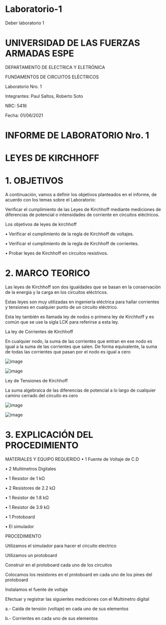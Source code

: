 # Laboratorio-1
Deber laboratorio 1

# UNIVERSIDAD DE LAS FUERZAS ARMADAS ESPE 
DEPARTAMENTO DE ELECTRICA Y ELETRÓNICA

FUNDAMENTOS DE CIRCUITOS ELÉCTRICOS

Laboratorio  Nro. 1

Integrantes: Paul Saltos, Roberto Soto

NRC: 5416

Fecha: 01/06/2021

 # INFORME DE LABORATORIO   Nro. 1
 
# LEYES DE KIRCHHOFF

# 1.	OBJETIVOS 

A continuación, vamos a definir los objetivos planteados en el informe, de acuerdo con los temas sobre el Laboratorio: 

Verificar el cumplimiento de las Leyes de Kirchhoff mediante mediciones de diferencias de potencial o intensidades de corriente en circuitos eléctricos.

Los objetivos de leyes de kirchhoff

•	Verificar el cumplimiento de la regla de Kirchhoff de voltajes. 

•	Verificar el cumplimiento de la regla de Kirchhoff de corrientes.

• Probar  leyes de Kirchhoff en circuitos resistivos. 

# 2.	MARCO TEORICO 

Las leyes de Kirchhoff son dos igualdades que se basan en la conservación de la energía y la carga en los circuitos eléctricos.

Estas leyes son muy utilizadas en ingeniería eléctrica para hallar corrientes y tensiones en cualquier punto de un circuito eléctrico. 

Esta ley también es llamada ley de nodos o primera ley de Kirchhoff y es común que se use la sigla LCK para referirse a esta ley. 

La ley de Corrientes de Kirchhoff 

En cualquier nodo, la suma de las corrientes que entran en ese nodo es igual a la suma de las corrientes que salen. De forma equivalente, la suma de todas las corrientes que pasan por el nodo es igual a cero
 
![image](https://user-images.githubusercontent.com/85178869/120420294-baccee00-c329-11eb-8336-90284ad47b04.png)

![image](https://user-images.githubusercontent.com/85178869/120421013-219ed700-c32b-11eb-9095-ca8f0b5968dd.png)

 Ley de Tensiones  de Kirchhoff
 
La suma algebraica de las diferencias de potencial a lo largo de cualquier camino cerrado del circuito es cero 

![image](https://user-images.githubusercontent.com/85178869/120421568-2adc7380-c32c-11eb-8cd6-52b2a811f3b7.png)

![image](https://user-images.githubusercontent.com/85178869/120421597-37f96280-c32c-11eb-9589-a64187cf2af2.png)

# 3.	EXPLICACIÓN DEL PROCEDIMIENTO 
MATERIALES Y EQUIPO REQUERIDO 
•	 1 Fuente de Voltaje de C.D

•	2 Multímetros Digitales 

•	1 Resistor de 1 kΩ

•	2 Resistores de 2.2 kΩ

•	1 Resistor de 1.8 kΩ

•	1 Resistor de 3.9 kΩ

•	1 Protoboard

•	El simulador  

PROCEDIMIENTO    

Utilizamos el simulador para hacer el circuito electrico 

Utilizamos un protoboard 

Construir en el protoboard cada uno de los circuitos

Colocamos los resistores en el protoboard en cada uno de los pines del protoboard 

Instalamos el fuente de voltaje 

 Efectuar y registrar las siguientes mediciones con el Multimetro digital 
 
 a.- Caída de tensión (voltaje) en cada uno de sus elementos 
 
 b.- Corrientes en cada uno de sus elementos




